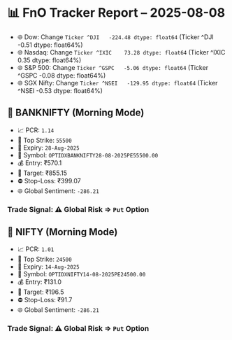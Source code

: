 # 📊 FnO Tracker Report – 2025-08-08
- 🌐 Dow: Change `Ticker
^DJI   -224.48
dtype: float64` (Ticker
^DJI   -0.51
dtype: float64%)
- 🌐 Nasdaq: Change `Ticker
^IXIC    73.28
dtype: float64` (Ticker
^IXIC    0.35
dtype: float64%)
- 🌐 S&P 500: Change `Ticker
^GSPC   -5.06
dtype: float64` (Ticker
^GSPC   -0.08
dtype: float64%)
- 🌐 SGX Nifty: Change `Ticker
^NSEI   -129.95
dtype: float64` (Ticker
^NSEI   -0.53
dtype: float64%)
## 📘 BANKNIFTY (Morning Mode)
- 📈 PCR: `1.14`
- 🔢 Top Strike: `55500`
- 📆 Expiry: `28-Aug-2025`
- 🎫 Symbol: `OPTIDXBANKNIFTY28-08-2025PE55500.00`
- 💰 Entry: ₹570.1
- 🎯 Target: ₹855.15
- ⛔ Stop-Loss: ₹399.07
- 🌐 Global Sentiment: `-286.21`
### Trade Signal: ⚠️ Global Risk ⇒ `Put` Option
## 📘 NIFTY (Morning Mode)
- 📈 PCR: `1.01`
- 🔢 Top Strike: `24500`
- 📆 Expiry: `14-Aug-2025`
- 🎫 Symbol: `OPTIDXNIFTY14-08-2025PE24500.00`
- 💰 Entry: ₹131.0
- 🎯 Target: ₹196.5
- ⛔ Stop-Loss: ₹91.7
- 🌐 Global Sentiment: `-286.21`
### Trade Signal: ⚠️ Global Risk ⇒ `Put` Option